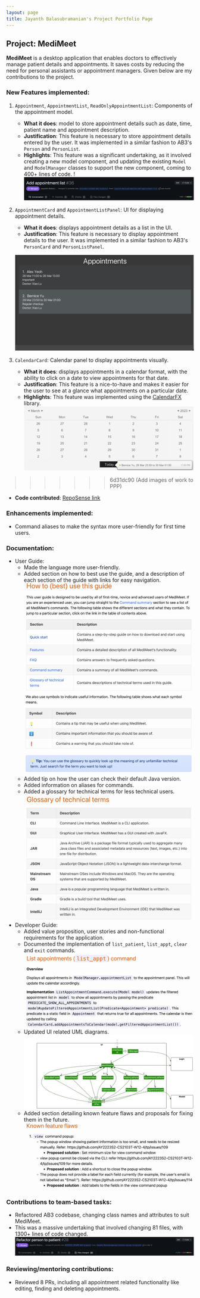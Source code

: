 ```yaml
---
layout: page
title: Jayanth Balasubramanian's Project Portfolio Page
---
```


## Project: MediMeet

**MediMeet** is a desktop application that enables doctors to effectively manage patient details and appointments. It saves costs by reducing the need for personal assistants or appointment managers.
Given below are my contributions to the project.

### New Features implemented:
1. `Appointment`, `AppointmentList`, `ReadOnlyAppointmentList`: Components of the appointment model.
   * **What it does**: model to store appointment details such as date, time, patient name and appointment description.
   * **Justification**: This feature is necessary to store appointment details entered by the user. It was implemented in a similar fashion to AB3's `Person` and `PersonList`.
   * **Highlights**: This feature was a significant undertaking, as it involved creating a new model component, and updating the existing `Model` and `ModelManager` classes to support the new component, coming to 400+ lines of code.
   !![AppointmentModel](../images/Jayanth-AppointmentModel.png)
   
2. `AppointmentCard` and `AppointmentListPanel`: UI for displaying appointment details.
   * **What it does**: displays appointment details as a list in the UI.
   * **Justification**: This feature is necessary to display appointment details to the user. It was implemented in a similar fashion to AB3's `PersonCard` and `PersonListPanel`.
  
   ![AppointmentPanel](../images/Jayanth-AppointmentPanelSample.png)
3. `CalendarCard`: Calendar panel to display appointments visually.
   * **What it does**: displays appointments in a calendar format, with the ability to click on a date to view appointments for that date.
   * **Justification**: This feature is a nice-to-have and makes it easier for the user to see at a glance what appointments on a particular date.
   * **Highlights**: This feature was implemented using the [CalendarFX](https://dlsc.com/products/calendarfx/) library.
   ![Calendar](../images/Jayanth-CalendarUiSample.png)
>>>>>>> 6d31dc90 (Add images of work to PPP)
* **Code contributed**: [RepoSense link](https://nus-cs2103-ay2223s2.github.io/tp-dashboard/?search=Jayanth-Balasubramanian&sort=groupTitle&sortWithin=title&timeframe=commit&mergegroup=&groupSelect=groupByRepos&breakdown=true&checkedFileTypes=docs~functional-code~test-code~other&since=2023-02-17&tabOpen=true&tabType=authorship&tabAuthor=Jayanth-Balasubramanian&tabRepo=AY2223S2-CS2103T-W12-4%2Ftp%5Bmaster%5D&authorshipIsMergeGroup=false&authorshipFileTypes=&authorshipIsBinaryFileTypeChecked=false&authorshipIsIgnoredFilesChecked=false)

### Enhancements implemented:
* Command aliases to make the syntax more user-friendly for first time users.

### Documentation:
* User Guide:
  * Made the language more user-friendly.
  * Added section on how to best use the guide, and a description of each section of the guide with links for easy navigation.
  ![](../images/Jayanth-UGHowTo.png)
  ![](../images/Jayanth-UGhowTo2.png)
  * Added tip on how the user can check their default Java version.
  * Added information on aliases for commands.
  * Added a glossary for technical terms for less technical users.
  ![](../images/Jayanth-Glossary.png)
* Developer Guide:
  * Added value proposition, user stories and non-functional requirements for the application.
  * Documented the implementation of `list_patient`, `list_appt`, `clear` and `exit` commands.
  ![](../images/Jayanth-DGSample.png)
  * Updated UI related UML diagrams.
  ![](../images/UiClassDiagram.png)
  * Added section detailing known feature flaws and proposals for fixing them in the future. 
  ![](../images/Jayanth-DGfeatureFlaws.png)

### Contributions to team-based tasks:
* Refactored AB3 codebase, changing class names and attributes to suit MediMeet.
* This was a massive undertaking that involved changing 81 files, with 1300+ lines of code changed.
![Refactor](../images/Jayanth-refactor.png)
### Reviewing/mentoring contributions:
* Reviewed 8 PRs, including all appointment related functionality like editing, finding and deleting appointments.